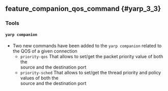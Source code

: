 feature_companion_qos_command {#yarp_3_3}
---------------

### Tools

#### `yarp companion`

* Two new commands have been added to the `yarp companion` related to the QOS of a given connection
  * `priority-qos` That allows to set/get the packet priority value of both the<br/>source and the destination port
  * `priority-sched` That allows to set/get the thread priority and policy values of both the<br/>source and the destination port

